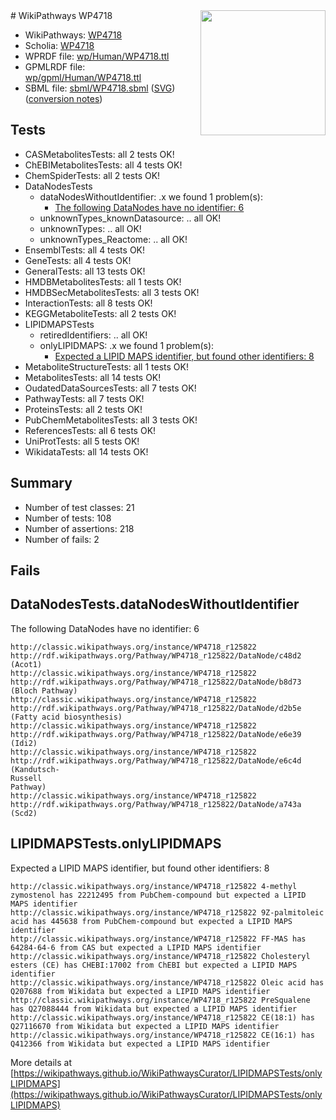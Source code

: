 <img style="float: right; width: 200px" src="../logo.png" />
# WikiPathways WP4718

* WikiPathways: [WP4718](https://identifiers.org/wikipathways:WP4718)
* Scholia: [WP4718](https://scholia.toolforge.org/wikipathways/WP4718)
* WPRDF file: [wp/Human/WP4718.ttl](../wp/Human/WP4718.ttl)
* GPMLRDF file: [wp/gpml/Human/WP4718.ttl](../wp/gpml/Human/WP4718.ttl)
* SBML file: [sbml/WP4718.sbml](../sbml/WP4718.sbml) ([SVG](../sbml/WP4718.svg)) ([conversion notes](../sbml/WP4718.txt))

## Tests
* CASMetabolitesTests: all 2 tests OK!
* ChEBIMetabolitesTests: all 4 tests OK!
* ChemSpiderTests: all 2 tests OK!
* DataNodesTests
    * dataNodesWithoutIdentifier: .x we found 1 problem(s):
        * [The following DataNodes have no identifier: 6](#d2d32fa5)
    * unknownTypes_knownDatasource: .. all OK!
    * unknownTypes: .. all OK!
    * unknownTypes_Reactome: .. all OK!
* EnsemblTests: all 4 tests OK!
* GeneTests: all 4 tests OK!
* GeneralTests: all 13 tests OK!
* HMDBMetabolitesTests: all 1 tests OK!
* HMDBSecMetabolitesTests: all 3 tests OK!
* InteractionTests: all 8 tests OK!
* KEGGMetaboliteTests: all 2 tests OK!
* LIPIDMAPSTests
    * retiredIdentifiers: .. all OK!
    * onlyLIPIDMAPS: .x we found 1 problem(s):
        * [Expected a LIPID MAPS identifier, but found other identifiers: 8](#48cc60bf)
* MetaboliteStructureTests: all 1 tests OK!
* MetabolitesTests: all 14 tests OK!
* OudatedDataSourcesTests: all 7 tests OK!
* PathwayTests: all 7 tests OK!
* ProteinsTests: all 2 tests OK!
* PubChemMetabolitesTests: all 3 tests OK!
* ReferencesTests: all 6 tests OK!
* UniProtTests: all 5 tests OK!
* WikidataTests: all 14 tests OK!


## Summary

* Number of test classes: 21
* Number of tests: 108
* Number of assertions: 218
* Number of fails: 2

## Fails

<a name="d2d32fa5" />

## DataNodesTests.dataNodesWithoutIdentifier

The following DataNodes have no identifier: 6
```
http://classic.wikipathways.org/instance/WP4718_r125822 http://rdf.wikipathways.org/Pathway/WP4718_r125822/DataNode/c48d2 (Acot1)
http://classic.wikipathways.org/instance/WP4718_r125822 http://rdf.wikipathways.org/Pathway/WP4718_r125822/DataNode/b8d73 (Bloch Pathway)
http://classic.wikipathways.org/instance/WP4718_r125822 http://rdf.wikipathways.org/Pathway/WP4718_r125822/DataNode/d2b5e (Fatty acid biosynthesis)
http://classic.wikipathways.org/instance/WP4718_r125822 http://rdf.wikipathways.org/Pathway/WP4718_r125822/DataNode/e6e39 (Idi2)
http://classic.wikipathways.org/instance/WP4718_r125822 http://rdf.wikipathways.org/Pathway/WP4718_r125822/DataNode/e6c4d (Kandutsch-
Russell 
Pathway)
http://classic.wikipathways.org/instance/WP4718_r125822 http://rdf.wikipathways.org/Pathway/WP4718_r125822/DataNode/a743a (Scd2)
```

<a name="48cc60bf" />

## LIPIDMAPSTests.onlyLIPIDMAPS

Expected a LIPID MAPS identifier, but found other identifiers: 8
```
http://classic.wikipathways.org/instance/WP4718_r125822 4-methyl zymostenol has 22212495 from PubChem-compound but expected a LIPID MAPS identifier
http://classic.wikipathways.org/instance/WP4718_r125822 9Z-palmitoleic acid has 445638 from PubChem-compound but expected a LIPID MAPS identifier
http://classic.wikipathways.org/instance/WP4718_r125822 FF-MAS has 64284-64-6 from CAS but expected a LIPID MAPS identifier
http://classic.wikipathways.org/instance/WP4718_r125822 Cholesteryl esters (CE) has CHEBI:17002 from ChEBI but expected a LIPID MAPS identifier
http://classic.wikipathways.org/instance/WP4718_r125822 Oleic acid has Q207688 from Wikidata but expected a LIPID MAPS identifier
http://classic.wikipathways.org/instance/WP4718_r125822 PreSqualene has Q27088444 from Wikidata but expected a LIPID MAPS identifier
http://classic.wikipathways.org/instance/WP4718_r125822 CE(18:1) has Q27116670 from Wikidata but expected a LIPID MAPS identifier
http://classic.wikipathways.org/instance/WP4718_r125822 CE(16:1) has Q412366 from Wikidata but expected a LIPID MAPS identifier
```

More details at [https://wikipathways.github.io/WikiPathwaysCurator/LIPIDMAPSTests/onlyLIPIDMAPS](https://wikipathways.github.io/WikiPathwaysCurator/LIPIDMAPSTests/onlyLIPIDMAPS)

